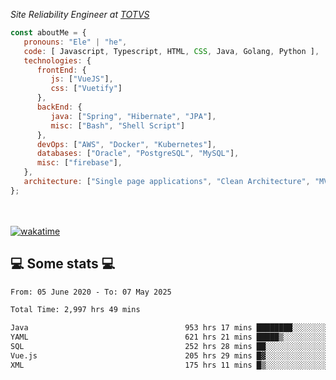 <p><em>Site Reliability Engineer at <a href="https://www.totvs.com/">TOTVS</a></br>
</em></p>


```javascript
const aboutMe = {
   pronouns: "Ele" | "he",
   code: [ Javascript, Typescript, HTML, CSS, Java, Golang, Python ],
   technologies: {
      frontEnd: {
         js: ["VueJS"],
         css: ["Vuetify"]
      },
      backEnd: {
         java: ["Spring", "Hibernate", "JPA"],
         misc: ["Bash", "Shell Script"]
      },
      devOps: ["AWS", "Docker", "Kubernetes"],
      databases: ["Oracle", "PostgreSQL", "MySQL"],
      misc: ["firebase"],
   },
   architecture: ["Single page applications", "Clean Architecture", "MVC", "Microservices"],
};
```
</br></br>
[![wakatime](https://wakatime.com/badge/user/a3a8ed06-d304-4d6b-bc86-4adc418cdea7.svg)](https://wakatime.com/@a3a8ed06-d304-4d6b-bc86-4adc418cdea7)
<h2>💻 Some stats 💻</h2>

<!--START_SECTION:waka-->

```txt
From: 05 June 2020 - To: 07 May 2025

Total Time: 2,997 hrs 49 mins

Java                                   953 hrs 17 mins ████████░░░░░░░░░░░░░░░░░   31.80 %
YAML                                   621 hrs 21 mins █████▒░░░░░░░░░░░░░░░░░░░   20.73 %
SQL                                    252 hrs 28 mins ██░░░░░░░░░░░░░░░░░░░░░░░   08.42 %
Vue.js                                 205 hrs 29 mins █▓░░░░░░░░░░░░░░░░░░░░░░░   06.85 %
XML                                    175 hrs 11 mins █▒░░░░░░░░░░░░░░░░░░░░░░░   05.84 %
```

<!--END_SECTION:waka-->
